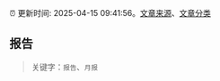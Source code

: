 :alarm_clock: 更新时间: 2025-04-15 09:41:56。[文章来源](/README.md)、[文章分类](/TAGS.md)

## 报告


> 关键字：`报告`、`月报`



